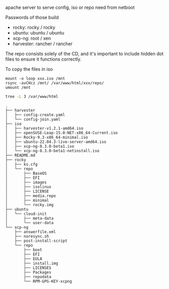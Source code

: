 apache server to serve config, iso or repo need from netboot

Passwords of those build

- rocky: rocky / rocky
- ubuntu: ubuntu / ubuntu
- xcp-ng: root / xen
- harvester: rancher / rancher

The repo consists solely of the CD, and it's important to include hidden dot files to ensure it functions correctly.

To copy the files in iso
```
mount -o loop xxx.iso /mnt
rsync -avCHcz /mnt/ /var/www/html/xxx/repo/
umount /mnt
```

```bash
tree -L 3 /var/www/html
```

```
.
├── harvester
│   ├── config-create.yaml
│   └── config-join.yaml
├── iso
│   ├── harvester-v1.2.1-amd64.iso
│   ├── openSUSE-Leap-15.0-NET-x86_64-Current.iso
│   ├── Rocky-9.3-x86_64-minimal.iso
│   ├── ubuntu-22.04.3-live-server-amd64.iso
│   ├── xcp-ng-8.3.0-beta1.iso
│   └── xcp-ng-8.3.0-beta1-netinstall.iso
├── README.md
├── rocky
│   ├── ks.cfg
│   └── repo
│       ├── BaseOS
│       ├── EFI
│       ├── images
│       ├── isolinux
│       ├── LICENSE
│       ├── media.repo
│       ├── minimal
│       └── rocky.img
├── ubuntu
│   └── cloud-init
│       ├── meta-data
│       └── user-data
└── xcp-ng
    ├── answerfile.xml
    ├── noresync.sh
    ├── post-install-script
    └── repo
        ├── boot
        ├── EFI
        ├── EULA
        ├── install.img
        ├── LICENSES
        ├── Packages
        ├── repodata
        └── RPM-GPG-KEY-xcpng

```
